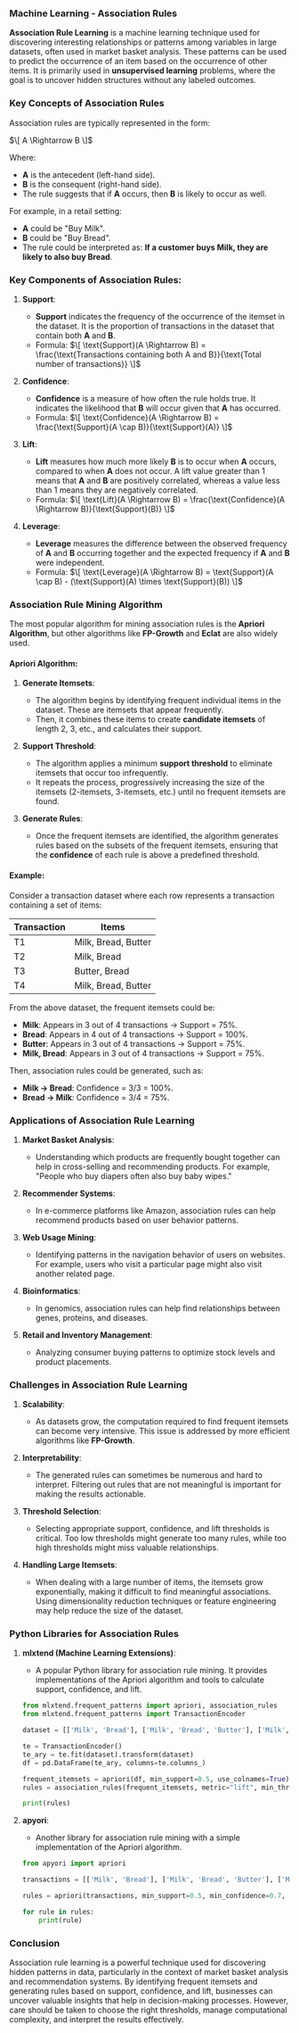 ### **Machine Learning - Association Rules**

**Association Rule Learning** is a machine learning technique used for discovering interesting relationships or patterns among variables in large datasets, often used in market basket analysis. These patterns can be used to predict the occurrence of an item based on the occurrence of other items. It is primarily used in **unsupervised learning** problems, where the goal is to uncover hidden structures without any labeled outcomes.

### **Key Concepts of Association Rules**

Association rules are typically represented in the form:

$\[ A \Rightarrow B \]$

Where:
- **A** is the antecedent (left-hand side).
- **B** is the consequent (right-hand side).
- The rule suggests that if **A** occurs, then **B** is likely to occur as well.

For example, in a retail setting:
- **A** could be "Buy Milk".
- **B** could be "Buy Bread".
- The rule could be interpreted as: **If a customer buys Milk, they are likely to also buy Bread**.

### **Key Components of Association Rules:**

1. **Support**:
   - **Support** indicates the frequency of the occurrence of the itemset in the dataset. It is the proportion of transactions in the dataset that contain both **A** and **B**.
   - Formula:
     $\[
     \text{Support}(A \Rightarrow B) = \frac{\text{Transactions containing both A and B}}{\text{Total number of transactions}}
     \]$

2. **Confidence**:
   - **Confidence** is a measure of how often the rule holds true. It indicates the likelihood that **B** will occur given that **A** has occurred.
   - Formula:
     $\[
     \text{Confidence}(A \Rightarrow B) = \frac{\text{Support}(A \cap B)}{\text{Support}(A)}
     \]$

3. **Lift**:
   - **Lift** measures how much more likely **B** is to occur when **A** occurs, compared to when **A** does not occur. A lift value greater than 1 means that **A** and **B** are positively correlated, whereas a value less than 1 means they are negatively correlated.
   - Formula:
     $\[
     \text{Lift}(A \Rightarrow B) = \frac{\text{Confidence}(A \Rightarrow B)}{\text{Support}(B)}
     \]$

4. **Leverage**:
   - **Leverage** measures the difference between the observed frequency of **A** and **B** occurring together and the expected frequency if **A** and **B** were independent.
   - Formula:
     $\[
     \text{Leverage}(A \Rightarrow B) = \text{Support}(A \cap B) - (\text{Support}(A) \times \text{Support}(B))
     \]$

### **Association Rule Mining Algorithm**

The most popular algorithm for mining association rules is the **Apriori Algorithm**, but other algorithms like **FP-Growth** and **Eclat** are also widely used.

#### **Apriori Algorithm:**

1. **Generate Itemsets**:
   - The algorithm begins by identifying frequent individual items in the dataset. These are itemsets that appear frequently.
   - Then, it combines these items to create **candidate itemsets** of length 2, 3, etc., and calculates their support.

2. **Support Threshold**:
   - The algorithm applies a minimum **support threshold** to eliminate itemsets that occur too infrequently.
   - It repeats the process, progressively increasing the size of the itemsets (2-itemsets, 3-itemsets, etc.) until no frequent itemsets are found.

3. **Generate Rules**:
   - Once the frequent itemsets are identified, the algorithm generates rules based on the subsets of the frequent itemsets, ensuring that the **confidence** of each rule is above a predefined threshold.

#### **Example:**

Consider a transaction dataset where each row represents a transaction containing a set of items:

| Transaction | Items                    |
|-------------|--------------------------|
| T1          | Milk, Bread, Butter      |
| T2          | Milk, Bread              |
| T3          | Butter, Bread            |
| T4          | Milk, Bread, Butter      |

From the above dataset, the frequent itemsets could be:
- **Milk**: Appears in 3 out of 4 transactions → Support = 75%.
- **Bread**: Appears in 4 out of 4 transactions → Support = 100%.
- **Butter**: Appears in 3 out of 4 transactions → Support = 75%.
- **Milk, Bread**: Appears in 3 out of 4 transactions → Support = 75%.

Then, association rules could be generated, such as:
- **Milk → Bread**: Confidence = 3/3 = 100%.
- **Bread → Milk**: Confidence = 3/4 = 75%.

### **Applications of Association Rule Learning**

1. **Market Basket Analysis**:
   - Understanding which products are frequently bought together can help in cross-selling and recommending products. For example, "People who buy diapers often also buy baby wipes."

2. **Recommender Systems**:
   - In e-commerce platforms like Amazon, association rules can help recommend products based on user behavior patterns.

3. **Web Usage Mining**:
   - Identifying patterns in the navigation behavior of users on websites. For example, users who visit a particular page might also visit another related page.

4. **Bioinformatics**:
   - In genomics, association rules can help find relationships between genes, proteins, and diseases.

5. **Retail and Inventory Management**:
   - Analyzing consumer buying patterns to optimize stock levels and product placements.

### **Challenges in Association Rule Learning**

1. **Scalability**:
   - As datasets grow, the computation required to find frequent itemsets can become very intensive. This issue is addressed by more efficient algorithms like **FP-Growth**.

2. **Interpretability**:
   - The generated rules can sometimes be numerous and hard to interpret. Filtering out rules that are not meaningful is important for making the results actionable.

3. **Threshold Selection**:
   - Selecting appropriate support, confidence, and lift thresholds is critical. Too low thresholds might generate too many rules, while too high thresholds might miss valuable relationships.

4. **Handling Large Itemsets**:
   - When dealing with a large number of items, the itemsets grow exponentially, making it difficult to find meaningful associations. Using dimensionality reduction techniques or feature engineering may help reduce the size of the dataset.

### **Python Libraries for Association Rules**

1. **mlxtend (Machine Learning Extensions)**:
   - A popular Python library for association rule mining. It provides implementations of the Apriori algorithm and tools to calculate support, confidence, and lift.
   ```python
   from mlxtend.frequent_patterns import apriori, association_rules
   from mlxtend.frequent_patterns import TransactionEncoder

   dataset = [['Milk', 'Bread'], ['Milk', 'Bread', 'Butter'], ['Milk', 'Butter'], ['Bread', 'Butter']]
   
   te = TransactionEncoder()
   te_ary = te.fit(dataset).transform(dataset)
   df = pd.DataFrame(te_ary, columns=te.columns_)
   
   frequent_itemsets = apriori(df, min_support=0.5, use_colnames=True)
   rules = association_rules(frequent_itemsets, metric="lift", min_threshold=1.0)
   
   print(rules)
   ```

2. **apyori**:
   - Another library for association rule mining with a simple implementation of the Apriori algorithm.
   
   ```python
   from apyori import apriori

   transactions = [['Milk', 'Bread'], ['Milk', 'Bread', 'Butter'], ['Milk', 'Butter'], ['Bread', 'Butter']]
   
   rules = apriori(transactions, min_support=0.5, min_confidence=0.7, min_lift=1.0)
   
   for rule in rules:
       print(rule)
   ```

### **Conclusion**

Association rule learning is a powerful technique used for discovering hidden patterns in data, particularly in the context of market basket analysis and recommendation systems. By identifying frequent itemsets and generating rules based on support, confidence, and lift, businesses can uncover valuable insights that help in decision-making processes. However, care should be taken to choose the right thresholds, manage computational complexity, and interpret the results effectively.
